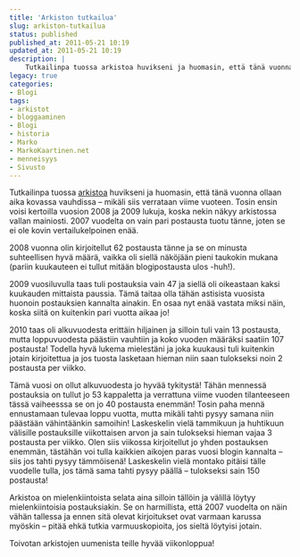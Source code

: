 ```yaml
---
title: 'Arkiston tutkailua'
slug: arkiston-tutkailua
status: published
published_at: 2011-05-21 10:19
updated_at: 2011-05-21 10:19
description: |
    Tutkailinpa tuossa arkistoa huvikseni ja huomasin, että tänä vuonna ollaan aika kovassa vauhdissa – mikäli siis verrataan viime vuoteen. Tosin ensin voisi kertoilla vuosion 2008 ja 2009 lukuja, koska nekin näkyy arkistossa vallan mainiosti. 2007 vuodelta on vain pari postausta tuotu tänne, joten se ei ole kovin vertailukelpoinen enää. 2008 vuonna olin kirjoitellut 62 postausta… Jatka lukemista Arkiston tutkailua
legacy: true
categories:
- Blogi
tags:
- arkistot
- bloggaaminen
- Blogi
- historia
- Marko
- MarkoKaartinen.net
- menneisyys
- Sivusto
---
```


<p>Tutkailinpa tuossa <a title="Arkisto" href="https://markokaartinen.net/arkisto/">arkistoa</a> huvikseni ja huomasin, että tänä vuonna ollaan aika kovassa vauhdissa &#8211; mikäli siis verrataan viime vuoteen. Tosin ensin voisi kertoilla vuosion 2008 ja 2009 lukuja, koska nekin näkyy arkistossa vallan mainiosti. 2007 vuodelta on vain pari postausta tuotu tänne, joten se ei ole kovin vertailukelpoinen enää.</p>
<p>2008 vuonna olin kirjoitellut 62 postausta tänne ja se on minusta suhteellisen hyvä määrä, vaikka oli siellä näköjään pieni taukokin mukana (pariin kuukauteen ei tullut mitään blogipostausta ulos -huh!).</p>
<p>2009 vuosiluvulla taas tuli postauksia vain 47 ja siellä oli oikeastaan kaksi kuukauden mittaista paussia. Tämä taitaa olla tähän astisista vuosista huonoin postauksien kannalta ainakin. En osaa nyt enää vastata miksi näin, koska siitä on kuitenkin pari vuotta aikaa jo!</p>
<p>2010 taas oli alkuvuodesta erittäin hiljainen ja silloin tuli vain 13 postausta, mutta loppuvuodesta päästiin vauhtiin ja koko vuoden määräksi saatiin 107 postausta! Todella hyvä lukema mielestäni ja joka kuukausi tuli kuitenkin jotain kirjoitettua ja jos tuosta lasketaan hieman niin saan tulokseksi noin 2 postausta per viikko.</p>
<p>Tämä vuosi on ollut alkuvuodesta jo hyvää tykitystä! Tähän mennessä postauksia on tullut jo 53 kappaletta ja verrattuna viime vuoden tilanteeseen tässä vaiheesssa se on jo 40 postausta enemmän! Tosin paha mennä ennustamaan tulevaa loppu vuotta, mutta mikäli tahti pysyy samana niin päästään vähintäänkin samoihin! Laskeskelin vielä tammikuun ja huhtikuun välisille postauksille viikottaisen arvon ja sain tulokseksi hieman vajaa 3 postausta per viikko. Olen siis viikossa kirjoitellut jo yhden postauksen enemmän, tästähän voi tulla kaikkien aikojen paras vuosi blogin kannalta &#8211; siis jos tahti pysyy tämmöisenä! Laskeskelin vielä montako pitäisi tälle vuodelle tulla, jos tämä sama tahti pysyy päällä &#8211; tulokseksi sain 150 postausta!</p>
<p>Arkistoa on mielenkiintoista selata aina silloin tällöin ja välillä löytyy mielenkiintoisia postauksiakin. Se on harmillista, että 2007 vuodelta on näin vähän tallessa ja ennen sitä olevat kirjoitukset ovat varmaan karussa myöskin &#8211; pitää ehkä tutkia varmuuskopioita, jos sieltä löytyisi jotain.</p>
<p>Toivotan arkistojen uumenista teille hyvää viikonloppua!</p>